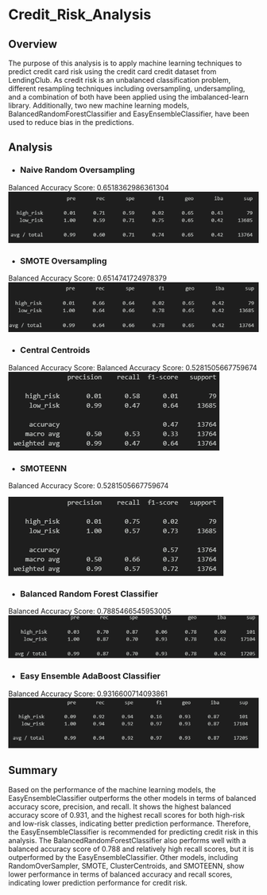 # Credit_Risk_Analysis

## Overview
The purpose of this analysis is to apply machine learning techniques to predict credit card risk using the credit card credit dataset from LendingClub. As credit risk is an unbalanced classification problem, different resampling techniques including oversampling, undersampling, and a combination of both have been applied using the imbalanced-learn library. Additionally, two new machine learning models, BalancedRandomForestClassifier and EasyEnsembleClassifier, have been used to reduce bias in the predictions.

## Analysis
* ### Naive Random Oversampling
Balanced Accuracy Score: 0.6518362986361304
![Alt text](images/imbalanced_report_random_oversampling.png)

* ### SMOTE Oversampling
Balanced Accuracy Score: 0.6514741724978379
![Alt text](images/imb_rep_rand_smote.png)

* ### Central Centroids
Balanced Accuracy Score: Balanced Accuracy Score: 0.5281505667759674
![Alt text](images/imb_rep_cent_clusters.png)

* ### SMOTEENN
Balanced Accuracy Score: 0.5281505667759674

![Alt text](images/imb_rep_smotenn.png)

* ### Balanced Random Forest Classifier
Balanced Accuracy Score: 0.7885466545953005
![Alt text](images/imb_rep_bfc.png)

* ### Easy Ensemble AdaBoost Classifier
Balanced Accuracy Score: 0.9316600714093861
![Alt text](images/imb_rep_eeac.png)

## Summary
Based on the performance of the machine learning models, the EasyEnsembleClassifier outperforms the other models in terms of balanced accuracy score, precision, and recall. It shows the highest balanced accuracy score of 0.931, and the highest recall scores for both high-risk and low-risk classes, indicating better prediction performance. Therefore, the EasyEnsembleClassifier is recommended for predicting credit risk in this analysis. The BalancedRandomForestClassifier also performs well with a balanced accuracy score of 0.788 and relatively high recall scores, but it is outperformed by the EasyEnsembleClassifier. Other models, including RandomOverSampler, SMOTE, ClusterCentroids, and SMOTEENN, show lower performance in terms of balanced accuracy and recall scores, indicating lower prediction performance for credit risk.
